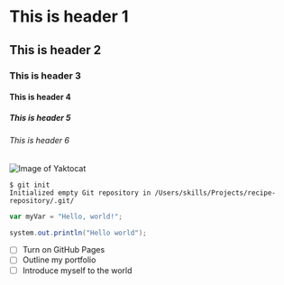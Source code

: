 # This is header 1 
## This is header 2
### This is header 3
#### This is header 4
##### This is header 5
###### This is header 6

![Image of Yaktocat](https://octodex.github.com/images/yaktocat.png)

```
$ git init
Initialized empty Git repository in /Users/skills/Projects/recipe-repository/.git/
```
```javaScript
var myVar = "Hello, world!";
```
```java
system.out.println("Hello world");
```

- [ ] Turn on GitHub Pages
- [ ] Outline my portfolio
- [ ] Introduce myself to the world
